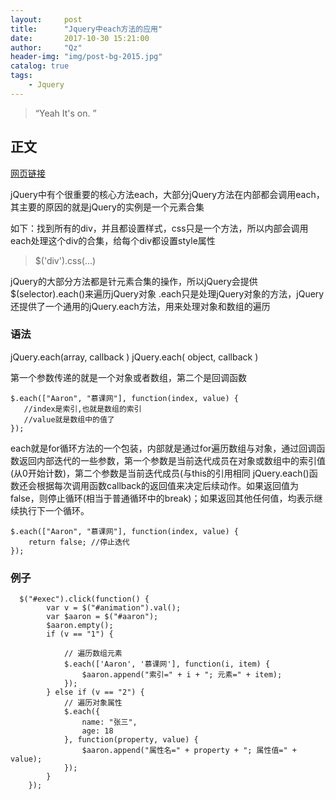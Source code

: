 ```yaml
---
layout:     post
title:      "Jquery中each方法的应用"
date:       2017-10-30 15:21:00
author:     "Qz"
header-img: "img/post-bg-2015.jpg"
catalog: true
tags:
    - Jquery
---
```


> “Yeah It's on. ”


## 正文
 
[网页链接](http://www.imooc.com/code/10181)

jQuery中有个很重要的核心方法each，大部分jQuery方法在内部都会调用each，其主要的原因的就是jQuery的实例是一个元素合集

如下：找到所有的div，并且都设置样式，css只是一个方法，所以内部会调用each处理这个div的合集，给每个div都设置style属性

>$('div').css(...)

jQuery的大部分方法都是针元素合集的操作，所以jQuery会提供$(selector).each()来遍历jQuery对象
.each只是处理jQuery对象的方法，jQuery还提供了一个通用的jQuery.each方法，用来处理对象和数组的遍历

### 语法
jQuery.each(array, callback )
jQuery.each( object, callback )

第一个参数传递的就是一个对象或者数组，第二个是回调函数
```
$.each(["Aaron", "慕课网"], function(index, value) {
   //index是索引,也就是数组的索引
   //value就是数组中的值了
});
```

each就是for循环方法的一个包装，内部就是通过for遍历数组与对象，通过回调函数返回内部迭代的一些参数，第一个参数是当前迭代成员在对象或数组中的索引值(从0开始计数)，第二个参数是当前迭代成员(与this的引用相同
jQuery.each()函数还会根据每次调用函数callback的返回值来决定后续动作。如果返回值为false，则停止循环(相当于普通循环中的break)；如果返回其他任何值，均表示继续执行下一个循环。

```
$.each(["Aaron", "慕课网"], function(index, value) {
    return false; //停止迭代
});
```

### 例子
```
  $("#exec").click(function() {
        var v = $("#animation").val();
        var $aaron = $("#aaron");
        $aaron.empty();
        if (v == "1") {

            // 遍历数组元素
            $.each(['Aaron', '慕课网'], function(i, item) {
                $aaron.append("索引=" + i + "; 元素=" + item);
            });
        } else if (v == "2") {
            // 遍历对象属性
            $.each({
                name: "张三",
                age: 18
            }, function(property, value) {
                $aaron.append("属性名=" + property + "; 属性值=" + value);
            });
        } 
    });
```


